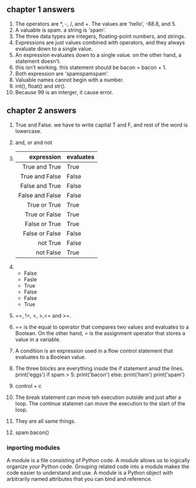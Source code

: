 ## chapter 1 answers

1. The operators are *, -, /, and +. The values are 'hello', -88.8, and 5.
2. A valuable is spam. a string is 'spam'.
3. The three data types are integers, floating-point numbers, and strings.
4. Expressions are just values combined with operators, and they always evaluate down to a single value.
5. An expression evaluates down to a single value. on the other hand, a statement doesn't.
6. this isn't working. this statement should be bacon = bacon + 1.
7. Both expression are 'spamspamspam'. 
8. Valuable names cannot begin with a number. 
9. int(), float() and str().
10. Because 99 is an interger, it cause error. 

## chapter 2 answers

1. True and False. we have to write capital T and F, and rest of the word is lowercase.
2. and, or and not
3. | expression   | evaluates     |
   | ----:  | ----------- |
   | True and True | True |
   | True and False | False |
   | False and True | False |
   | False and False | False |
   | True or True | True |
   | True or False | True |
   | False or True | True |
   | False or False| False |
   | not True | False |
   | not False | True |
   
4. - False
   - Fasle 
   - True
   - False
   - False
   - True
5. ==, !=, <, >,<= and >=.
6. == is the equal to operator that compares two values and evaluates to a Boolean. On the other hand, 
   = is the assignment operator that stores a value in a variable.
7. A condition is an expression used in a flow control statement that evaluates to a Boolean value.
8. The three blocks are everything inside the if statement ansd the lines.
   print('eggs')
   if spam > 5:
      print('bacon')
   else:
      print('ham')
   print('spam')
   
 10. control + c
 11. The break statement can move teh execution outside and just after a loop. The continue statemet can
     move the execution to the start of the loop.
 12. They are all same things. 
 14. spam.bacon()

### inporting modules

A module is a file consisting of Python code. A module allows us to logically organize your Python code. Grouping related code into a module makes the code easier to understand and use. A module is a Python object with arbitrarily named attributes that you can bind and reference.
